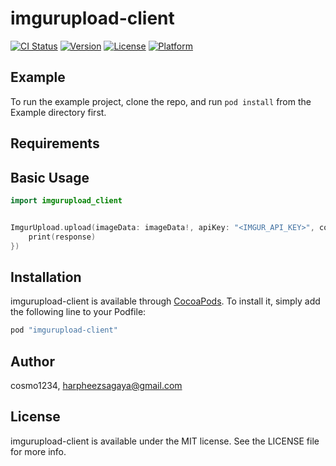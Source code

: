 # imgurupload-client

[![CI Status](http://img.shields.io/travis/cosmo1234/imgurupload-client.svg?style=flat)](https://travis-ci.org/cosmo1234/imgurupload-client)
[![Version](https://img.shields.io/cocoapods/v/imgurupload-client.svg?style=flat)](http://cocoapods.org/pods/imgurupload-client)
[![License](https://img.shields.io/cocoapods/l/imgurupload-client.svg?style=flat)](http://cocoapods.org/pods/imgurupload-client)
[![Platform](https://img.shields.io/cocoapods/p/imgurupload-client.svg?style=flat)](http://cocoapods.org/pods/imgurupload-client)

## Example

To run the example project, clone the repo, and run `pod install` from the Example directory first.

## Requirements

## Basic Usage

```swift
import imgurupload_client


ImgurUpload.upload(imageData: imageData!, apiKey: "<IMGUR_API_KEY>", completionHandler: { (response) in
    print(response)
})
```


## Installation

imgurupload-client is available through [CocoaPods](http://cocoapods.org). To install
it, simply add the following line to your Podfile:

```ruby
pod "imgurupload-client"
```

## Author

cosmo1234, harpheezsagaya@gmail.com

## License

imgurupload-client is available under the MIT license. See the LICENSE file for more info.
